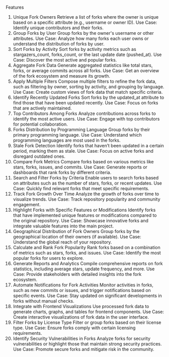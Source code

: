 Features
1. Unique Fork Owners
Retrieve a list of forks where the owner is unique based on a specific attribute (e.g., username or owner ID).
Use Case: Identify unique contributors and their forks.
2. Group Forks by User
Group forks by the owner's username or other attributes.
Use Case: Analyze how many forks each user owns or understand the distribution of forks by user.
3. Sort Forks by Activity
Sort forks by activity metrics such as stargazers_count, forks_count, or the last update date (pushed_at).
Use Case: Discover the most active and popular forks.
4. Aggregate Fork Data
Generate aggregated statistics like total stars, forks, or average commits across all forks.
Use Case: Get an overview of the fork ecosystem and measure its growth.
5. Apply Multiple Filters
Compose multiple filters to refine the fork data, such as filtering by owner, sorting by activity, and grouping by language.
Use Case: Create custom views of fork data that match specific criteria.
6. Identify Recently Updated Forks
Sort forks by the updated_at attribute to find those that have been updated recently.
Use Case: Focus on forks that are actively maintained.
7. Top Contributors Among Forks
Analyze contributions across forks to identify the most active users.
Use Case: Engage with top contributors for potential collaboration.
8. Forks Distribution by Programming Language
Group forks by their primary programming language.
Use Case: Understand which programming languages are most used in the forks.
9. Stale Fork Detection
Identify forks that haven’t been updated in a certain period, marking them as stale.
Use Case: Focus on active forks and disregard outdated ones.
10. Compare Fork Metrics
Compare forks based on various metrics like stars, forks, issues, and commits.
Use Case: Generate reports or dashboards that rank forks by different criteria.
11. Search and Filter Forks by Criteria
Enable users to search forks based on attributes such as the number of stars, forks, or recent updates.
Use Case: Quickly find relevant forks that meet specific requirements.
12. Track Fork Growth Over Time
Analyze the growth of forks over time to visualize trends.
Use Case: Track repository popularity and community engagement.
13. Highlight Forks with Specific Features or Modifications
Identify forks that have implemented unique features or modifications compared to the original repository.
Use Case: Showcase innovative forks and integrate valuable features into the main project.
14. Geographical Distribution of Fork Owners
Group forks by the geographical location of their owners (if available).
Use Case: Understand the global reach of your repository.
15. Calculate and Rank Fork Popularity
Rank forks based on a combination of metrics such as stars, forks, and issues.
Use Case: Identify the most popular forks for users to explore.
16. Generate Reports and Analytics
Compile comprehensive reports on fork statistics, including average stars, update frequency, and more.
Use Case: Provide stakeholders with detailed insights into the fork ecosystem.
17. Automate Notifications for Fork Activities
Monitor activities in forks, such as new commits or issues, and trigger notifications based on specific events.
Use Case: Stay updated on significant developments in forks without manual checks.
18. Integrate with Frontend Visualizations
Use processed fork data to generate charts, graphs, and tables for frontend components.
Use Case: Create interactive visualizations of fork data in the user interface.
19. Filter Forks by License Type
Filter or group forks based on their license type.
Use Case: Ensure forks comply with certain licensing requirements.
20. Identify Security Vulnerabilities in Forks
Analyze forks for security vulnerabilities or highlight those that maintain strong security practices.
Use Case: Promote secure forks and mitigate risk in the community.
